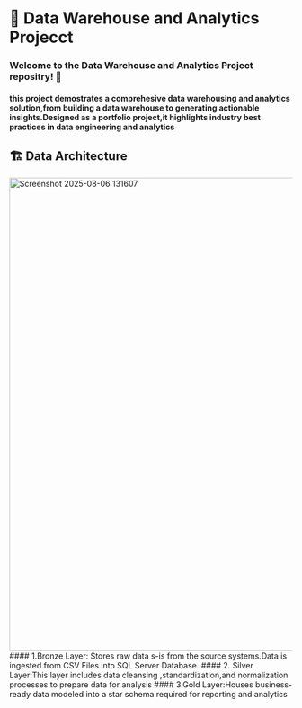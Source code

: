# 🏬 Data Warehouse and Analytics Projecct
### Welcome to the Data Warehouse and Analytics Project repositry! 👋 
#### this project demostrates a comprehesive data warehousing and analytics solution,from building a data warehouse to generating actionable insights.Designed as a portfolio project,it highlights industry best practices in data engineering and analytics

## 🏗️  Data Architecture
<img width="1582" height="843" alt="Screenshot 2025-08-06 131607" src="https://github.com/user-attachments/assets/8e8755ff-ce82-45a8-b3a1-33f7f9e7792d" />
#### 1.Bronze Layer: Stores raw data s-is from the source systems.Data is ingested from CSV Files into SQL Server Database.
#### 2. Silver Layer:This layer includes data cleansing ,standardization,and normalization processes to prepare data for analysis
#### 3.Gold Layer:Houses business-ready data modeled into a star schema required for reporting and analytics

